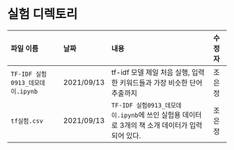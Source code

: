 # 실험 디렉토리

|파일 이름|날짜|내용|수정자
|:---------|:----|:----|:-----|
|`TF-IDF 실험0913_데모데이.ipynb`|2021/09/13|tf-idf 모델 제일 처음 실행, 입력한 키워드들과 가장 비슷한 단어 추출까지|조은정
|`tf실험.csv`|2021/09/13|`TF-IDF 실험0913_데모데이.ipynb`에 쓰인 실험용 데이터로 3개의 책 소개 데이터가 입력되어 있다.|조은정

